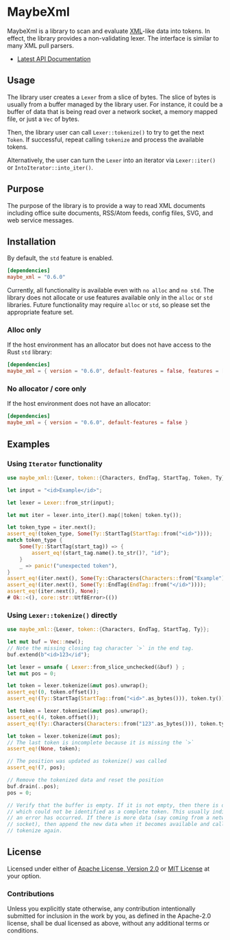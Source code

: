 # MaybeXml

MaybeXml is a library to scan and evaluate [XML][xml]-like data into tokens. In
effect, the library provides a non-validating lexer. The interface is similar to many
XML pull parsers.

* [Latest API Documentation][api_docs]

## Usage

The library user creates a `Lexer` from a slice of bytes. The slice of
bytes is usually from a buffer managed by the library user. For instance, it
could be a buffer of data that is being read over a network socket, a memory
mapped file, or just a `Vec` of bytes.

Then, the library user can call `Lexer::tokenize()` to try to get the next
`Token`. If successful, repeat calling `tokenize` and process the available
tokens.

Alternatively, the user can turn the `Lexer` into an iterator via
`Lexer::iter()` or `IntoIterator::into_iter()`.

## Purpose

The purpose of the library is to provide a way to read XML documents including
office suite documents, RSS/Atom feeds, config files, SVG, and web service messages.

## Installation

By default, the `std` feature is enabled.

```toml
[dependencies]
maybe_xml = "0.6.0"
```

Currently, all functionality is available even with `no alloc` and `no std`. The
library does not allocate or use features available only in the `alloc` or `std` libraries.
Future functionality may require `alloc` or `std`, so please set the appropriate feature set.

### Alloc only

If the host environment has an allocator but does not have access to the Rust `std` library:

```toml
[dependencies]
maybe_xml = { version = "0.6.0", default-features = false, features = ["alloc"]}
```

### No allocator / core only

If the host environment does not have an allocator:

```toml
[dependencies]
maybe_xml = { version = "0.6.0", default-features = false }
```

## Examples

### Using `Iterator` functionality

```rust
use maybe_xml::{Lexer, token::{Characters, EndTag, StartTag, Token, Ty}};

let input = "<id>Example</id>";

let lexer = Lexer::from_str(input);

let mut iter = lexer.into_iter().map(|token| token.ty());

let token_type = iter.next();
assert_eq!(token_type, Some(Ty::StartTag(StartTag::from("<id>"))));
match token_type {
    Some(Ty::StartTag(start_tag)) => {
        assert_eq!(start_tag.name().to_str()?, "id");
    }
    _ => panic!("unexpected token"),
}
assert_eq!(iter.next(), Some(Ty::Characters(Characters::from("Example"))));
assert_eq!(iter.next(), Some(Ty::EndTag(EndTag::from("</id>"))));
assert_eq!(iter.next(), None);
# Ok::<(), core::str::Utf8Error>(())
```

### Using `Lexer::tokenize()` directly

```rust
use maybe_xml::{Lexer, token::{Characters, EndTag, StartTag, Ty}};

let mut buf = Vec::new();
// Note the missing closing tag character `>` in the end tag.
buf.extend(b"<id>123</id");

let lexer = unsafe { Lexer::from_slice_unchecked(&buf) } ;
let mut pos = 0;

let token = lexer.tokenize(&mut pos).unwrap();
assert_eq!(0, token.offset());
assert_eq!(Ty::StartTag(StartTag::from("<id>".as_bytes())), token.ty());

let token = lexer.tokenize(&mut pos).unwrap();
assert_eq!(4, token.offset());
assert_eq!(Ty::Characters(Characters::from("123".as_bytes())), token.ty());

let token = lexer.tokenize(&mut pos);
// The last token is incomplete because it is missing the `>`
assert_eq!(None, token);

// The position was updated as tokenize() was called
assert_eq!(7, pos);

// Remove the tokenized data and reset the position
buf.drain(..pos);
pos = 0;

// Verify that the buffer is empty. If it is not empty, then there is data
// which could not be identified as a complete token. This usually indicates
// an error has occurred. If there is more data (say coming from a network
// socket), then append the new data when it becomes available and call
// tokenize again.
```

## License

Licensed under either of [Apache License, Version 2.0][LICENSE_APACHE] or [MIT
License][LICENSE_MIT] at your option.

### Contributions

Unless you explicitly state otherwise, any contribution intentionally submitted
for inclusion in the work by you, as defined in the Apache-2.0 license, shall be
dual licensed as above, without any additional terms or conditions.

[LICENSE_APACHE]: LICENSE-APACHE
[LICENSE_MIT]: LICENSE-MIT
[xml]: https://www.w3.org/TR/2006/REC-xml11-20060816/
[api_docs]: https://docs.rs/maybe_xml/